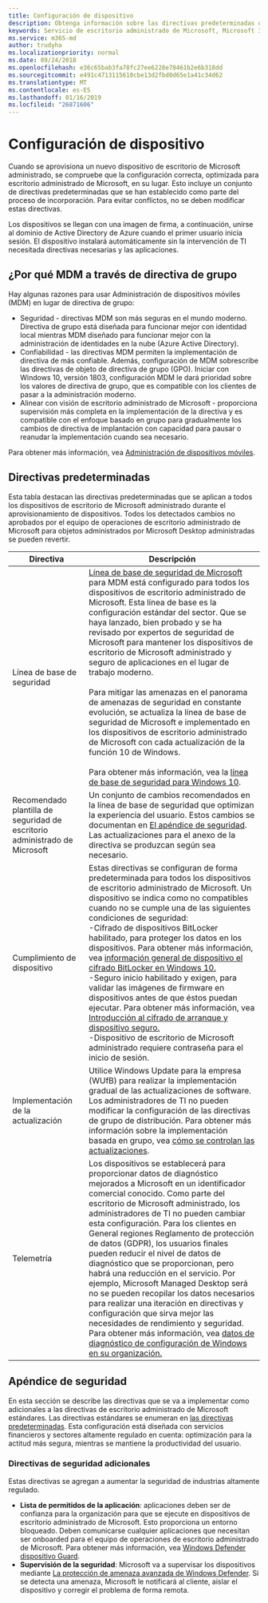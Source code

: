 ```yaml
---
title: Configuración de dispositivo
description: Obtenga información sobre las directivas predeterminadas que se aplican a los dispositivos de escritorio administrado de Microsoft.
keywords: Servicio de escritorio administrado de Microsoft, Microsoft 365, documentación
ms.service: m365-md
author: trudyha
ms.localizationpriority: normal
ms.date: 09/24/2018
ms.openlocfilehash: e36c65bab3fa78fc27ee6228e78461b2e6b318dd
ms.sourcegitcommit: e491c4713115610cbe13d2fbd0d65e1a41c34d62
ms.translationtype: MT
ms.contentlocale: es-ES
ms.lasthandoff: 01/16/2019
ms.locfileid: "26871606"
---
```

# <a name="device-configuration"></a>Configuración de dispositivo


<!--This topic is the target for a "Learn more" link in the Enterprise Agreement (aka.ms/dev-config); do not delete.-->

<!-- Device configuration and Security Addendum-->

Cuando se aprovisiona un nuevo dispositivo de escritorio de Microsoft administrado, se compruebe que la configuración correcta, optimizada para escritorio administrado de Microsoft, en su lugar. Esto incluye un conjunto de directivas predeterminadas que se han establecido como parte del proceso de incorporación. Para evitar conflictos, no se deben modificar estas directivas. 

Los dispositivos se llegan con una imagen de firma, a continuación, unirse al dominio de Active Directory de Azure cuando el primer usuario inicia sesión. El dispositivo instalará automáticamente sin la intervención de TI necesitada directivas necesarias y las aplicaciones.

## <a name="why-mdm-over-group-policy"></a>¿Por qué MDM a través de directiva de grupo

Hay algunas razones para usar Administración de dispositivos móviles (MDM) en lugar de directiva de grupo:

- Seguridad - directivas MDM son más seguras en el mundo moderno. Directiva de grupo está diseñada para funcionar mejor con identidad local mientras MDM diseñado para funcionar mejor con la administración de identidades en la nube (Azure Active Directory).
- Confiabilidad - las directivas MDM permiten la implementación de directiva de más confiable. Además, configuración de MDM sobrescribe las directivas de objeto de directiva de grupo (GPO). Iniciar con Windows 10, versión 1803, configuración MDM le dará prioridad sobre los valores de directiva de grupo, que es compatible con los clientes de pasar a la administración moderno. 
- Alinear con visión de escritorio administrado de Microsoft - proporciona supervisión más completa en la implementación de la directiva y es compatible con el enfoque basado en grupo para gradualmente los cambios de directiva de implantación con capacidad para pausar o reanudar la implementación cuando sea necesario.

Para obtener más información, vea [Administración de dispositivos móviles](https://docs.microsoft.com/windows/client-management/mdm/). 

## <a name="default-policies"></a>Directivas predeterminadas

Esta tabla destacan las directivas predeterminadas que se aplican a todos los dispositivos de escritorio de Microsoft administrado durante el aprovisionamiento de dispositivos. Todos los detectados cambios no aprobados por el equipo de operaciones de escritorio administrado de Microsoft para objetos administrados por Microsoft Desktop administradas se pueden revertir.

Directiva | Descripción
--- | ---
Línea de base de seguridad | [Línea de base de seguridad de Microsoft](https://docs.microsoft.com/windows/device-security/windows-security-baselines) para MDM está configurado para todos los dispositivos de escritorio administrado de Microsoft. Esta línea de base es la configuración estándar del sector. Que se haya lanzado, bien probado y se ha revisado por expertos de seguridad de Microsoft para mantener los dispositivos de escritorio de Microsoft administrado y seguro de aplicaciones en el lugar de trabajo moderno.<br><br>Para mitigar las amenazas en el panorama de amenazas de seguridad en constante evolución, se actualiza la línea de base de seguridad de Microsoft e implementado en los dispositivos de escritorio administrado de Microsoft con cada actualización de la función 10 de Windows.<br><br>Para obtener más información, vea la [línea de base de seguridad para Windows 10](https://blogs.technet.microsoft.com/secguide/2017/10/18/security-baseline-for-windows-10-fall-creators-update-v1709-final/).
Recomendado plantilla de seguridad de escritorio administrado de Microsoft | Un conjunto de cambios recomendados en la línea de base de seguridad que optimizan la experiencia del usuario.  Estos cambios se documentan en [El apéndice de seguridad](#security-addendum). Las actualizaciones para el anexo de la directiva se produzcan según sea necesario.  
Cumplimiento de dispositivo | Estas directivas se configuran de forma predeterminada para todos los dispositivos de escritorio administrado de Microsoft. Un dispositivo se indica como no compatibles cuando no se cumple una de las siguientes condiciones de seguridad:<br>-Cifrado de dispositivos BitLocker habilitado, para proteger los datos en los dispositivos. Para obtener más información, vea [información general de dispositivo el cifrado BitLocker en Windows 10.](https://docs.microsoft.com/windows/security/information-protection/bitlocker/bitlocker-device-encryption-overview-windows-10)<br>-Seguro inicio habilitado y exigen, para validar las imágenes de firmware en dispositivos antes de que éstos puedan ejecutar. Para obtener más información, vea [Introducción al cifrado de arranque y dispositivo seguro.](https://docs.microsoft.com/windows-hardware/drivers/bringup/secure-boot-and-device-encryption-overview)<br>-Dispositivo de escritorio de Microsoft administrado requiere contraseña para el inicio de sesión.
Implementación de la actualización | Utilice Windows Update para la empresa (WUfB) para realizar la implementación gradual de las actualizaciones de software. Los administradores de TI no pueden modificar la configuración de las directivas de grupo de distribución. Para obtener más información sobre la implementación basada en grupo, vea [cómo se controlan las actualizaciones](../working-with-managed-desktop/updates.md).
Telemetría | Los dispositivos se establecerá para proporcionar datos de diagnóstico mejorados a Microsoft en un identificador comercial conocido. Como parte del escritorio de Microsoft administrado, los administradores de TI no pueden cambiar esta configuración. Para los clientes en General regiones Reglamento de protección de datos (GDPR), los usuarios finales pueden reducir el nivel de datos de diagnóstico que se proporcionan, pero habrá una reducción en el servicio. Por ejemplo, Microsoft Managed Desktop será no se pueden recopilar los datos necesarios para realizar una iteración en directivas y configuración que sirva mejor las necesidades de rendimiento y seguridad. Para obtener más información, vea [datos de diagnóstico de configuración de Windows en su organización.](https://docs.microsoft.com/windows/privacy/configure-windows-diagnostic-data-in-your-organization#enhanced-level)

 ## <a name="security-addendum"></a>Apéndice de seguridad

 En esta sección se describe las directivas que se va a implementar como adicionales a las directivas de escritorio administrado de Microsoft estándares. Las directivas estándares se enumeran en [las directivas predeterminadas](#default-policies). Esta configuración está diseñada con servicios financieros y sectores altamente regulado en cuenta: optimización para la actitud más segura, mientras se mantiene la productividad del usuario.

 ### <a name="additional-security-policies"></a>Directivas de seguridad adicionales

 Estas directivas se agregan a aumentar la seguridad de industrias altamente regulado. 
 - **Lista de permitidos de la aplicación**: aplicaciones deben ser de confianza para la organización para que se ejecute en dispositivos de escritorio administrado de Microsoft. Esto proporciona un entorno bloqueado. Deben comunicarse cualquier aplicaciones que necesitan ser onboarded para el equipo de operaciones de escritorio administrado de Microsoft. Para obtener más información, vea [Windows Defender dispositivo Guard](https://docs.microsoft.com/windows/device-security/device-guard/device-guard-deployment-guide).
 - **Supervisión de la seguridad**: Microsoft va a supervisar los dispositivos mediante [La protección de amenaza avanzada de Windows Defender](https://docs.microsoft.com/windows/security/threat-protection/windows-defender-atp/windows-defender-advanced-threat-protection). Si se detecta una amenaza, Microsoft le notificará al cliente, aislar el dispositivo y corregir el problema de forma remota. 

